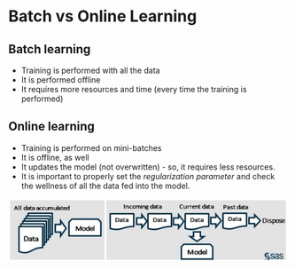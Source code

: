 # Batch vs Online Learning

## Batch learning

* Training is performed with all the data
* It is performed offline
* It requires more resources and time \(every time the training is performed\)

## Online learning

* Training is performed on mini-batches
* It is offline, as well
* It updates the model \(not overwritten\) - so, it requires less resources.
* It is important to properly set the _regularization parameter_ and check the wellness of all the data fed into the model.

![](../../.gitbook/assets/image%20%2840%29.png)

